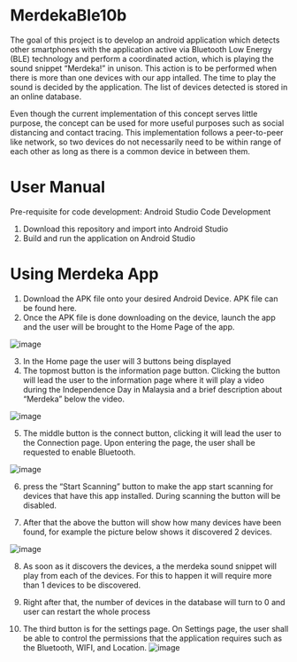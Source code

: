 # MerdekaBle10b

The goal of this project is to develop an android application which detects other smartphones with the application active via Bluetooth Low Energy (BLE) technology 
and perform a coordinated action, which is playing the sound snippet “Merdeka!” in unison. This action is to be performed when there is more than one devices with our app
intalled. The time to play the sound is decided by the application. The list of devices detected is stored in an online database.

Even though the current implementation of this concept serves little purpose, the concept can be used for more useful purposes such as social distancing and contact 
tracing. This implementation follows a peer-to-peer like network, so two devices do not necessarily need to be within range of each other as long as there is a common 
device in between them.

# User Manual

Pre-requisite for code development: Android Studio
Code Development
1.	Download this repository and import into Android Studio
2.	Build and run the application on Android Studio

# Using Merdeka App
1.	Download the APK file onto your desired Android Device. APK file can be found here.
2.	Once the APK file is done downloading on the device, launch the app and the user will be brought to the Home Page of the app.

 ![image](https://user-images.githubusercontent.com/93644714/165025392-6765995f-5554-400a-93d9-a207cf75d11f.png)

3.	In the Home page the user will 3 buttons being displayed
4.	The topmost button is the information page button. Clicking the button will lead the user to the information page where it will play a video during the Independence Day in Malaysia and a brief description about “Merdeka” below the video.

 ![image](https://user-images.githubusercontent.com/93644714/165025601-47a30e3e-b11a-4a0b-b9e2-ca2b10a3f055.png)

5.	The middle button is the connect button, clicking it will lead the user to the Connection page. Upon entering the page, the user shall be requested to enable Bluetooth.

![image](https://user-images.githubusercontent.com/93644714/165025638-20f914bb-70bc-406c-9b25-a18e32f09b43.png)

6.	press the “Start Scanning” button to make the app start scanning for devices that have this app installed. During scanning the button will be disabled.

7.	After that the above the button will show how many devices have been found, for example the picture below shows it discovered 2 devices.

 ![image](https://user-images.githubusercontent.com/93644714/165025680-d824b04f-6cb1-4680-807b-61e9c5b2e9fb.png)


8.	As soon as it discovers the devices, a the merdeka sound snippet will play from each of the devices. For this to happen it will require more than 1 devices to be discovered.
9.	Right after that, the number of devices in the database will turn to 0 and user can restart the whole process

10.	The third button is for the settings page. On Settings page, the user shall be able to control the permissions that the application requires such as the Bluetooth, WIFI, and Location.
 ![image](https://user-images.githubusercontent.com/93644714/165025700-e976364d-37e1-4f73-83e4-2536b47220b0.png)


